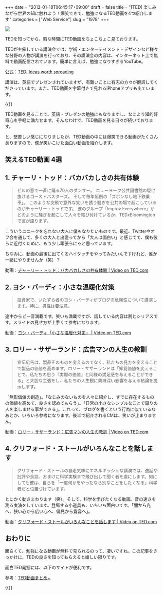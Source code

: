 +++
date = "2012-01-18T06:45:17+09:00"
draft = false
title = "[TED] 楽しみながら世界の知に触れよう！爆笑できて、勉強になるTED動画を4つ紹介します"
categories = ["Web Service"]
slug = "1978"
+++

![](/images/2012/01/1978_1.jpg)

TEDを知ってから、暇な時間にTED動画をちょこちょこ見ております。

TEDが主催している講演会では、学術・エンターテイメント・デザインなど様々な分野の人物が講演を行っており、その講演会の内容は、インターネット上で無料で動画配信されています。簡単に言えば、勉強になりすぎるYouTube。

公式：[TED: Ideas worth spreading](http://www.ted.com/)

講演は、英語でプレゼンされていますが、有難いことに有志の方々が翻訳してくださっています。また、TED動画を字幕付きで見れるiPhoneアプリも出ています。

{{<app id="412403556" title="TEDiSUB 2.0.1（無料）" src="http://a1.mzstatic.com/us/r1000/104/Purple/e5/3a/68/mzl.avkawdri.100x100-75.png">}}

TED動画を見ることで、英語・プレゼンの勉強にもなりますし、なにより知的好奇心を手軽に満たせます。そんなわけで、TED動画を見る日々が続いております。

と、堅苦しい感じになりましたが、TED動画の中には爆笑できる動画がたくさんありますので、僕が笑いこけた面白い動画を紹介します。

## 笑えるTED動画 4選

## 1. チャーリ・トッド：バカバカしさの共有体験

> ビルの窓で一斉に踊る70人のダンサー。 ニューヨーク公共図書館の駆け抜けるゴーストバスターズ。 そして毎年恒例の「ズボンなし地下鉄乗車」。 このような突飛で意外な笑いを誘う騒ぎを公共の場で起こしているのがチャーリー・トッドです。 彼のグループ「Improv Everywhere」がどのように騒ぎを起こして人々を結び付けているか、TEDxBloomingtonで彼が語ります。

こういうユニークを忘れない大人に僕もなりたいものです。最近、Twitterやオフ会を通して、多くの大人と出逢ってから「大人は面白い」と感じてて、僕も彼らに近付くために、もう少し頑張らにゃと思っています。

ちなみに、動画の最後に出てくるハイタッチをやってみたいんですけれど、誰か一緒にやりませんか（笑）？

動画：[チャーリー・トッド：バカバカしさの共有体験 | Video on TED.com](http://www.ted.com/talks/lang/ja/charlie_todd_the_shared_experience_of_absurdity.html)

## 2. ヨシ・バーディ：小さな温暖化対策

> 投資家で、いたずら者のヨシ・バーディがブログの危険性について講演します。特に、男性は要注意。

途中からピー音満載です。笑いも満載ですが、話している内容は割とシリアスです。スライドの見せ方が上手くて参考になります。

動画：[ヨシ・バーディ「小さな温暖化対策」 | Video on TED.com](http://www.ted.com/talks/lang/ja/yossi_vardi_fights_local_warming.html)

## 3. ロリー・サザーランド：広告マンの人生の教訓

> 宣伝広告は、製品そのものを変えるのでなく、私たちの見方を変えることで製品の価値を高めます。ロリー・サザーランドは「知覚価値を変えることで、私たちの思う『実際の価値』と同様の満足感を与えることができる」と大胆な主張をし、私たちの人生観に興味深い影響を与える結論を提示します。

「無形価値の創造」。「なじみのないものを人々に紹介し、すでに存在するものの価値を高めて、良さを認めてもらう」。「日常の小さなシンプルなことで周りの人を楽しませる事ができる」。これって、ブログを書くという行為に似ているなあとか、いろいろ参考になります。後半で紹介されるCMは、笑いが止まりません。

動画：[ロリー・サザーランド：広告マンの人生の教訓 | Video on TED.com](http://www.ted.com/talks/lang/ja/rory_sutherland_life_lessons_from_an_ad_man.html)

## 4. クリフォード・ストールがいろんなことを話します

> クリフォード・ストールの暴走気味にエネルギッシュな講演では、逸話や批評や余談、おまけに科学実験まで飛び出して聞く者を虜にします。何にしても彼は、自らを「一度何かをやったなら別なことをしたくなる」科学者だと位置づけています。

とにかく動きまわります（笑）。そして、科学を学びたくなる動画。音の速さを測る実演をしています。登場する小道具も、いちいち面白いです。「闇から光へ、狭い心から広い心へ、偏見から寛容へ」。

動画：[クリフォード・ストールがいろんなことを話します | Video on TED.com](http://www.ted.com/talks/lang/ja/clifford_stoll_on_everything.html)

## おわりに

面白くて、勉強になる動画が無料で見られるのって、凄いですね。この記事をきっかけに、TEDの良さを知ってもらえると嬉しい限りです。

面白TED発掘には、以下のサイトが便利です。

参考：[TED動画まとめ+](http://busidea.net/ted/)

{{<app id="376183339" title="TED 1.6.3（無料）" src="http://a1.mzstatic.com/us/r1000/072/Purple/30/d8/81/mzl.ndyqxzoc.100x100-75.png">}}
